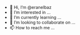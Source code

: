 - 👋 Hi, I’m @eranelbaz
- 👀 I’m interested in ...
- 🌱 I’m currently learning ...
- 💞️ I’m looking to collaborate on ...
- 📫 How to reach me ...

<!---
eranelbaz/eranelbaz is a ✨ special ✨ repository because its `README.md` (this file) appears on your GitHub profile.
You can click the Preview link to take a look at your changes.
--->

